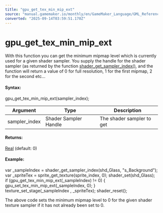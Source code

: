 ```yaml
---
title: "gpu_get_tex_min_mip_ext"
source: "manual.gamemaker.io/monthly/en/GameMaker_Language/GML_Reference/Drawing/Mipmapping/gpu_get_tex_min_mip_ext.htm"
converted: "2025-09-14T03:59:51.170Z"
---
```


# gpu\_get\_tex\_min\_mip\_ext

With this function you can get the minimum mipmap level which is currently used for a given shader sampler. You supply the handle for the shader sampler (as returned by the function [shader\_get\_sampler\_index()](../../Asset_Management/Shaders/shader_get_sampler_index.md), and the function will return a value of 0 for full resolution, 1 for the first mipmap, 2 for the second etc...

#### Syntax:

gpu\_get\_tex\_min\_mip\_ext(sampler\_index);

| Argument | Type | Description |
| --- | --- | --- |
| sampler_index | Shader Sampler Handle | The shader sampler to get |

#### Returns:

[Real](../../../GML_Overview/Data_Types.md) (default: 0)

#### Example:

var \_sampleIndex = shader\_get\_sampler\_index(shd\_Glass, "s\_Background");
var \_spriteTex = sprite\_get\_texture(sprite\_index, 0);
shader\_set(shd\_Glass);
if (gpu\_get\_tex\_min\_mip\_ext(\_sampleIndex) != 0)
{
    gpu\_set\_tex\_min\_mip\_ext(\_sampleIndex, 0);
}
texture\_set\_stage(\_sampleIndex , \_spriteTex);
shader\_reset();

The above code sets the minimum mipmap level to 0 for the given shader texture sampler if it has not already been set to 0.